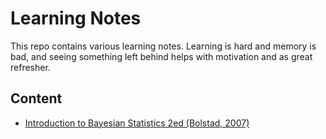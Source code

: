 # Learning Notes

This repo contains various learning notes. Learning is hard and memory is bad, and seeing something left behind helps with motivation and as great refresher.

## Content

* [Introduction to Bayesian Statistics 2ed (Bolstad, 2007)](introduction_to_bayesian_statistics/README.md)
